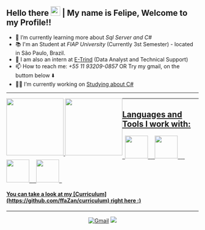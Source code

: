 ## Hello there <img width="25px" height="25px" src="https://user-images.githubusercontent.com/73148019/144666718-3b38bc9c-f2b4-4028-acfb-4df434782a0a.gif"> | My name is Felipe, Welcome to my Profile!!
- 🌱 I’m currently learning more about  *Sql Server and C#* <br>
- 📚 I'm an Student at _FIAP University_ (Currently 3st Semester) - located in São Paulo, Brazil.
- 🧠 I am also an intern at [E-Trind](https://etrind.com.br/) (Data Analyst and Technical Support)
- 📫 How to reach me: *+55 11 93209-0857* OR Try my gmail, on the buttom below ⬇️ <br>
- 👨‍💻 I’m currently working on [Studying about C#](https://github.com/ffaZan/estudoscsharp) 
<hr>
<div style="float: left;">
<a href="https://github.com/ffaZan">
<img height="150em" src="https://github-readme-stats.vercel.app/api?username=ffaZan&show_icons=true&theme=algolia&include_all_commits=true&count_private=true"/>
<img height="150em" src="https://github-readme-stats.vercel.app/api/top-langs/?username=ffaZan&layout=compact&langs_count=7&theme=algolia"/>
</div>
  <hr>
<div>
  <h2> Languages and Tools I work with: </h2>
<code> <img height="60" width="60" src="https://cdn.jsdelivr.net/gh/devicons/devicon/icons/microsoftsqlserver/microsoftsqlserver-plain-wordmark.svg" /> </code>
<code> <img height="60" width="60" src="https://cdn.jsdelivr.net/gh/devicons/devicon/icons/csharp/csharp-original.svg" /> </code>
<code> <img height="60" width="60" src="https://cdn.jsdelivr.net/gh/devicons/devicon/icons/dotnetcore/dotnetcore-original.svg" /> </code>
<code> <img height="60" width="60" src="https://cdn.jsdelivr.net/gh/devicons/devicon/icons/visualstudio/visualstudio-plain.svg" /> </code>     
<!--<code><img height="40" width="40" src="https://cdn.jsdelivr.net/gh/devicons/devicon/icons/html5/html5-original.svg"/></code>
<code><img height="40" width="40" src="https://cdn.jsdelivr.net/gh/devicons/devicon/icons/css3/css3-original.svg"/></code>
<code><img height="40" width="40" src="https://cdn.jsdelivr.net/gh/devicons/devicon/icons/javascript/javascript-original.svg"/></code>
<code><img height="40" width="40" src="https://cdn.jsdelivr.net/gh/devicons/devicon/icons/php/php-original.svg"/></code>
<code><img height="40" width="40" src="https://cdn.jsdelivr.net/gh/devicons/devicon/icons/bootstrap/bootstrap-original.svg"/></code>
<code><img height="40" width="40" src="https://cdn.jsdelivr.net/gh/devicons/devicon/icons/vscode/vscode-original.svg"/></code>
<code><img height="40" width="40" src="https://cdn.jsdelivr.net/gh/devicons/devicon/icons/apache/apache-original.svg"/></code>
<code><img height="40" width="40" src="https://cdn.jsdelivr.net/gh/devicons/devicon/icons/mysql/mysql-original.svg"/></code>
<code><img height="40" width="40" src="https://cdn.jsdelivr.net/gh/devicons/devicon/icons/git/git-original.svg"/></code>
<code><img height="40" width="40" src="https://cdn.jsdelivr.net/gh/devicons/devicon/icons/github/github-original.svg"/></code>
<code><img height="40" width="40" src="https://cdn.jsdelivr.net/gh/devicons/devicon/icons/arduino/arduino-original-wordmark.svg"/></code>
<code><img height="40" width="40" src="https://cdn.jsdelivr.net/gh/devicons/devicon/icons/java/java-original-wordmark.svg"/></code>
<code><img height="40" width="40" src="https://cdn.jsdelivr.net/gh/devicons/devicon/icons/dart/dart-original-wordmark.svg"/></code>-->
  <h4>
    You can take a look at my [Curriculum](https://github.com/ffaZan/curriculum) right here :)
  </h4>
  <!--Loading...📚 -->
</div>
  <hr>
<div align="center">
<a href="mailto:felipeffazandebrito@gmail.com "><img src="https://img.shields.io/badge/Gmail-D14836?style=for-the-badge&logo=gmail&logoColor=white" alt="Gmail"></a>
<a href="https://www.linkedin.com/in/felipefazan/"><img src="https://img.shields.io/badge/LinkedIn-0077B5?style=for-the-badge&logo=linkedin&logoColor=white"</a>
</div>
